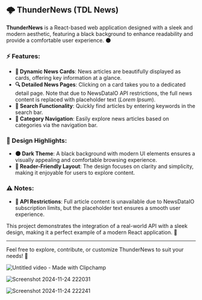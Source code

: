 ## 🌩️ **ThunderNews (TDL News)**  

**ThunderNews** is a React-based web application designed with a sleek and modern aesthetic, featuring a black background to enhance readability and provide a comfortable user experience. 🌑  

### ⚡ Features:  
- **📰 Dynamic News Cards**: News articles are beautifully displayed as cards, offering key information at a glance.  
- **🔍 Detailed News Pages**: Clicking on a card takes you to a dedicated detail page. Note that due to NewsDataIO API restrictions, the full news content is replaced with placeholder text (*Lorem Ipsum*).  
- **🔎 Search Functionality**: Quickly find articles by entering keywords in the search bar.  
- **📂 Category Navigation**: Easily explore news articles based on categories via the navigation bar.  

### 🎨 Design Highlights:  
- **🌑 Dark Theme**: A black background with modern UI elements ensures a visually appealing and comfortable browsing experience.  
- **📖 Reader-Friendly Layout**: The design focuses on clarity and simplicity, making it enjoyable for users to explore content.  

### ⚠️ Notes:  
- **🚫 API Restrictions**: Full article content is unavailable due to NewsDataIO subscription limits, but the placeholder text ensures a smooth user experience.  

This project demonstrates the integration of a real-world API with a sleek design, making it a perfect example of a modern React application. 🚀  

---  
Feel free to explore, contribute, or customize ThunderNews to suit your needs! 🌟

![Untitled video - Made with Clipchamp](https://github.com/user-attachments/assets/1ac9308f-3d76-4acb-b08f-edf10b65a827)

![Screenshot 2024-11-24 222031](https://github.com/user-attachments/assets/b530d273-e2f7-4437-9f76-cc2d99b9c135)

![Screenshot 2024-11-24 222241](https://github.com/user-attachments/assets/58748f51-8c6a-429a-a32d-3e715f717095)
